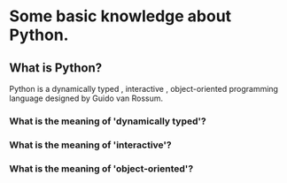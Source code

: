 # Some basic knowledge about Python.
## What is Python?
Python is a dynamically typed , interactive , object-oriented programming language designed by Guido van Rossum. 
### What is the meaning of 'dynamically typed'?
### What is the meaning of 'interactive'?
### What is the meaning of 'object-oriented'?
